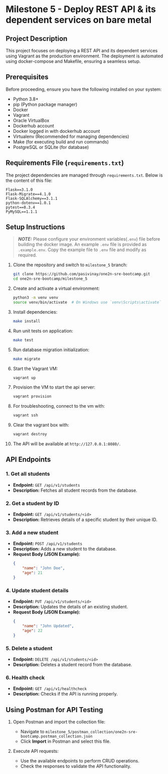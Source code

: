 # Milestone 5 - Deploy REST API & its dependent services on bare metal

## Project Description

This project focuses on deploying a REST API and its dependent services using Vagrant as the production environment. The deployment is automated using docker-compose and Makefile, ensuring a seamless setup.

## Prerequisites

Before proceeding, ensure you have the following installed on your system:

- Python 3.8+
- pip (Python package manager)
- Docker
- Vagrant
- Oracle VirtualBox
- Dockerhub account
- Docker logged in with dockerhub account
- Virtualenv (Recommended for managing dependencies)
- Make (for executing build and run commands)
- PostgreSQL or SQLite (for database)

## Requirements File (`requirements.txt`)

The project dependencies are managed through `requirements.txt`. Below is the content of this file:

```
Flask==3.1.0
Flask-Migrate==4.1.0
Flask-SQLAlchemy==3.1.1
python-dotenv==1.0.1
pytest==8.3.4
PyMySQL==1.1.1

```

## Setup Instructions

> **_NOTE:_**  Please configure your environment variables(`.env`) file before building the docker image. An example `.env` file is provided as `.example.env`. Copy the example file to `.env` file and modify as required.

1. Clone the repository and switch to `milestone_5` branch:
    ```bash
    git clone https://github.com/pasivinay/one2n-sre-bootcamp.git
    cd one2n-sre-bootcamp/milestone_5
    ```

2. Create and activate a virtual environment:
    ```bash
    python3 -m venv venv
    source venv/bin/activate  # On Windows use `venv\Scripts\activate`
    ```

3. Install dependencies:
    ```bash
    make install
    ```
4. Run unit tests on application:
    ```bash
    make test
    ```
5. Run database migration initialization:
    ```bash
    make migrate
    ```

6. Start the Vagrant VM:
    ```bash
    vagrant up
    ```

7. Provision the VM to start the api server:
    ```bash
    vagrant provision
    ```

8. For troubleshooting, connect to the vm with:
    ```bash
    vagrant ssh
    ```

9. Clear the vagrant box with:
    ```bash
    vagrant destroy
    ```

10. The API will be available at `http://127.0.0.1:8080/`.


## API Endpoints

### 1. Get all students
- **Endpoint:** `GET /api/v1/students`
- **Description:** Fetches all student records from the database.

### 2. Get a student by ID
- **Endpoint:** `GET /api/v1/students/<id>`
- **Description:** Retrieves details of a specific student by their unique ID.

### 3. Add a new student
- **Endpoint:** `POST /api/v1/students`
- **Description:** Adds a new student to the database.
- **Request Body (JSON Example):**
    ```json
    {
        "name": "John Doe",
        "age": 21
    }
    ```

### 4. Update student details
- **Endpoint:** `PUT /api/v1/students/<id>`
- **Description:** Updates the details of an existing student.
- **Request Body (JSON Example):**
    ```json
    {
        "name": "John Updated",
        "age": 22
    }
    ```

### 5. Delete a student
- **Endpoint:** `DELETE /api/v1/students/<id>`
- **Description:** Deletes a student record from the database.

### 6. Health check
- **Endpoint:** `GET /api/v1/healthcheck`
- **Description:** Checks if the API is running properly.


## Using Postman for API Testing

1. Open Postman and import the collection file:
   - Navigate to `milestone_5/postman_collection/one2n-sre-bootcamp.postman_collection.json`
   - Click **Import** in Postman and select this file.

2. Execute API requests:
   - Use the available endpoints to perform CRUD operations.
   - Check the responses to validate the API functionality.

